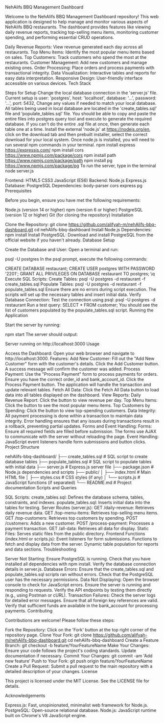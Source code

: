 NehAlifs BBQ Management Dashboard

Welcome to the NehAlifs BBQ Management Dashboard repository! This web application is designed to help manage and monitor various aspects of NehAlifs BBQ restaurants. The dashboard provides features like viewing daily revenue reports, tracking top-selling menu items, monitoring customer spending, and performing essential CRUD operations.

Daily Revenue Reports: View revenue generated each day across all restaurants.
Top Menu Items: Identify the most popular menu items based on sales.
Top Customers: Track customers who spend the most at the restaurants.
Customer Management: Add new customers and manage existing ones.
Order Processing: Place orders and process payments with transactional integrity.
Data Visualization: Interactive tables and reports for easy data interpretation.
Responsive Design: User-friendly interface accessible on various devices.
Tech Stack

Steps for Setup
Change the local database connection in the 'server.js' file. Current setup is user: 'postgres', host: 'localhost', database: '...', password: '...', port: 5432, Change any values if needed to match your local database.
All tables being used in local database are located in the 'create_tables.sql' file and ‘populate_tables.sql’ file. You should be able to copy and paste the entire files into postgres query tool and execute to generate the required database. If you can't do the entire .sql file at once, then generate each table one at a time.
Install the external 'node.js' at https://nodejs.org/en, click on the download tab and then prebuilt installer, select the correct download for your local system.
Once node.js is installed, you will need to run several npm commands in your terminal. npm install express https://expressjs.com/ npm install cors https://www.npmjs.com/package/cors npm install path https://www.npmjs.com/package/path npm install pg https://www.npmjs.com/package/pg
To run the server, type in the terminal node server.js

Frontend:
HTML5
CSS3
JavaScript (ES6)
Backend:
Node.js
Express.js
Database:
PostgreSQL
Dependencies:
body-parser
cors
express
pg
Prerequisites

Before you begin, ensure you have met the following requirements:

Node.js (version 14 or higher)
npm (version 6 or higher)
PostgreSQL (version 12 or higher)
Git (for cloning the repository)
Installation

Clone the Repository:
git clone https://github.com/alifyah-m/nehAlifs-bbq-dashboard.git
cd nehAlifs-bbq-dashboard
Install Node.js Dependencies:
npm install
Install PostgreSQL:
Download and install PostgreSQL from the official website if you haven't already.
Database Setup

Create the Database and User:
Open a terminal and run:

psql -U postgres
In the psql prompt, execute the following commands:

CREATE DATABASE restaurant;
CREATE USER postgres WITH PASSWORD '2201';
GRANT ALL PRIVILEGES ON DATABASE restaurant TO postgres;
\q
Execute SQL Scripts:
Create Tables:
psql -U postgres -d restaurant -f create_tables.sql
Populate Tables:
psql -U postgres -d restaurant -f populate_tables.sql
Ensure there are no errors during script execution. The scripts will set up the necessary tables and insert initial data.
Verify Database Connection:
Test the connection using psql:
psql -U postgres -d restaurant
Run a test query:
SELECT * FROM customer;
You should see the list of customers populated by the populate_tables.sql script.
Running the Application

Start the server by running:

npm start
The server should output:

Server running on http://localhost:3000
Usage

Access the Dashboard:
Open your web browser and navigate to http://localhost:3000.
Features:
Add New Customer:
Fill out the "Add New Customer" form with the customer's details.
Click the Add Customer button.
A success message will confirm the customer was added.
Process Payment:
Use the "Process Payment" form to process payments for orders.
Ensure you have the correct order_id and bank_account_id.
Click the Process Payment button.
The application will handle the transaction and update relevant tables.
Fetch All Data:
Click the Fetch All Data button to load data into all tables displayed on the dashboard.
View Reports:
Daily Revenue Report: Click the button to view revenue per day.
Top Menu Items: Click the button to see the most popular menu items.
Top Customers by Spending: Click the button to view top-spending customers.
Data Integrity:
All payment processing is done within a transaction to maintain data integrity.
Error handling ensures that any issues during transactions result in a rollback, preventing partial updates.
Forms and Event Handling:
Forms:
Ensure all required fields are filled before submission.
The forms use AJAX to communicate with the server without reloading the page.
Event Handling:
JavaScript event listeners handle form submissions and button clicks.
Project Structure

nehAlifs-bbq-dashboard/
├── create_tables.sql       # SQL script to create database tables
├── populate_tables.sql     # SQL script to populate tables with initial data
├── server.js               # Express.js server file
├── package.json            # Node.js dependencies and scripts
├── public/
│   ├── index.html          # Main HTML file
│   ├── styles.css          # CSS styles (if any)
│   └── scripts.js          # JavaScript functions (if separated)
└── README.md               # Project documentation
Scripts and Queries

SQL Scripts:
create_tables.sql: Defines the database schema, tables, constraints, and indexes.
populate_tables.sql: Inserts initial data into the tables for testing.
Server Routes (server.js):
GET /daily-revenue: Retrieves daily revenue data.
GET /top-menu-items: Retrieves top-selling menu items.
GET /top-customers: Retrieves top customers by spending.
POST /customers: Adds a new customer.
POST /process-payment: Processes a payment transaction.
GET /all-data: Retrieves all data for display.
Static Files: Serves static files from the public directory.
Frontend Functions (index.html or scripts.js):
Event listeners for form submissions.
Functions to fetch and display data from the server.
Dynamic table population for reports and data sections.
Troubleshooting

Server Not Starting:
Ensure PostgreSQL is running.
Check that you have installed all dependencies with npm install.
Verify the database connection details in server.js.
Database Errors:
Ensure that the create_tables.sql and populate_tables.sql scripts ran without errors.
Check that the PostgreSQL user has the necessary permissions.
Data Not Displaying:
Open the browser console to check for JavaScript errors.
Ensure the server is running and responding to requests.
Verify the API endpoints by testing them directly (e.g., using Postman or cURL).
Transaction Failures:
Check the server logs for detailed error messages.
Ensure that all foreign key references are valid.
Verify that sufficient funds are available in the bank_account for processing payments.
Contributing

Contributions are welcome! Please follow these steps:

Fork the Repository:
Click on the 'Fork' button at the top right corner of the repository page.
Clone Your Fork:
git clone https://github.com/alifyah-m/nehAlifs-bbq-dashboard.git
cd nehAlifs-bbq-dashboard
Create a Feature Branch:
git checkout -b feature/YourFeatureName
Make Your Changes:
Ensure your code follows the project's coding standards.
Update documentation if necessary.
Commit Your Changes:
git commit -am 'Add new feature'
Push to Your Fork:
git push origin feature/YourFeatureName
Create a Pull Request:
Submit a pull request to the main repository with a detailed description of your changes.
License

This project is licensed under the MIT License. See the LICENSE file for details.

Acknowledgements

Express.js: Fast, unopinionated, minimalist web framework for Node.js.
PostgreSQL: Open-source relational database.
Node.js: JavaScript runtime built on Chrome's V8 JavaScript engine.
